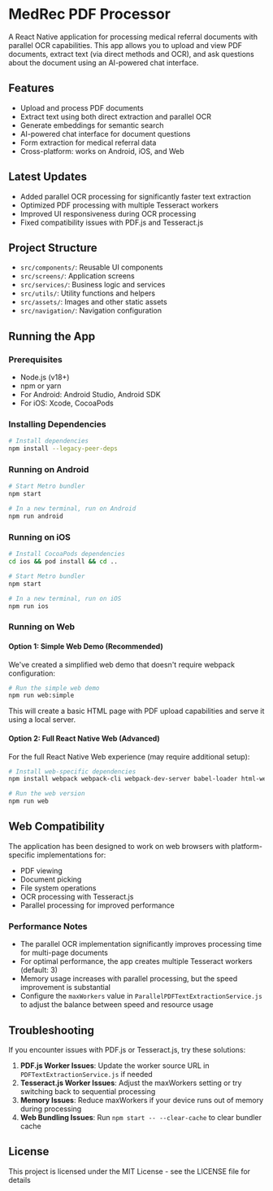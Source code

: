 # MedRec PDF Processor

A React Native application for processing medical referral documents with parallel OCR capabilities. This app allows you to upload and view PDF documents, extract text (via direct methods and OCR), and ask questions about the document using an AI-powered chat interface.

## Features

- Upload and process PDF documents
- Extract text using both direct extraction and parallel OCR
- Generate embeddings for semantic search
- AI-powered chat interface for document questions
- Form extraction for medical referral data
- Cross-platform: works on Android, iOS, and Web

## Latest Updates

- Added parallel OCR processing for significantly faster text extraction
- Optimized PDF processing with multiple Tesseract workers
- Improved UI responsiveness during OCR processing
- Fixed compatibility issues with PDF.js and Tesseract.js

## Project Structure

- `src/components/`: Reusable UI components
- `src/screens/`: Application screens
- `src/services/`: Business logic and services
- `src/utils/`: Utility functions and helpers
- `src/assets/`: Images and other static assets
- `src/navigation/`: Navigation configuration

## Running the App

### Prerequisites

- Node.js (v18+)
- npm or yarn
- For Android: Android Studio, Android SDK
- For iOS: Xcode, CocoaPods

### Installing Dependencies

```bash
# Install dependencies
npm install --legacy-peer-deps
```

### Running on Android

```bash
# Start Metro bundler
npm start

# In a new terminal, run on Android
npm run android
```

### Running on iOS

```bash
# Install CocoaPods dependencies
cd ios && pod install && cd ..

# Start Metro bundler
npm start

# In a new terminal, run on iOS
npm run ios
```

### Running on Web

#### Option 1: Simple Web Demo (Recommended)

We've created a simplified web demo that doesn't require webpack configuration:

```bash
# Run the simple web demo
npm run web:simple
```

This will create a basic HTML page with PDF upload capabilities and serve it using a local server.

#### Option 2: Full React Native Web (Advanced)

For the full React Native Web experience (may require additional setup):

```bash
# Install web-specific dependencies
npm install webpack webpack-cli webpack-dev-server babel-loader html-webpack-plugin file-loader url-loader babel-plugin-react-native-web crypto-browserify stream-browserify path-browserify buffer browserify-zlib util url --save-dev --legacy-peer-deps

# Run the web version
npm run web
```

## Web Compatibility

The application has been designed to work on web browsers with platform-specific implementations for:

- PDF viewing
- Document picking
- File system operations
- OCR processing with Tesseract.js
- Parallel processing for improved performance

### Performance Notes

- The parallel OCR implementation significantly improves processing time for multi-page documents
- For optimal performance, the app creates multiple Tesseract workers (default: 3)
- Memory usage increases with parallel processing, but the speed improvement is substantial
- Configure the `maxWorkers` value in `ParallelPDFTextExtractionService.js` to adjust the balance between speed and resource usage

## Troubleshooting

If you encounter issues with PDF.js or Tesseract.js, try these solutions:

1. **PDF.js Worker Issues**: Update the worker source URL in `PDFTextExtractionService.js` if needed
2. **Tesseract.js Worker Issues**: Adjust the maxWorkers setting or try switching back to sequential processing
3. **Memory Issues**: Reduce maxWorkers if your device runs out of memory during processing
4. **Web Bundling Issues**: Run `npm start -- --clear-cache` to clear bundler cache

## License

This project is licensed under the MIT License - see the LICENSE file for details